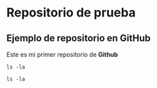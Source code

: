 # Repositorio de prueba
## Ejemplo de repositorio en GitHub
Este es mi primer repositorio de **Github**

	ls -la


`ls -la`
